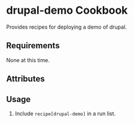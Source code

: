 drupal-demo Cookbook
=======================

Provides recipes for deploying a demo of drupal.

Requirements
------------

None at this time.

Attributes
----------

Usage
-----

1) Include `recipe[drupal-demo]` in a run list.
